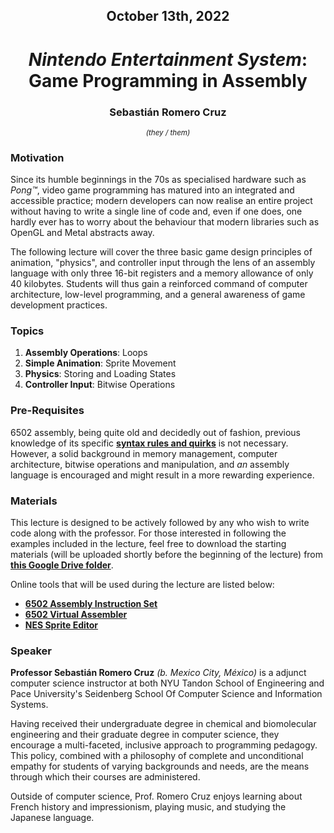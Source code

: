 <h2 align=center>October 13th, 2022</h2>

<h1 align=center><a src="LECTURE_NOTES.md"><em>Nintendo Entertainment System</em>: Game Programming in Assembly</a></h1>

<h3 align=center>Sebastián Romero Cruz</h3>
<p align=center><sup><em>(they / them)</em></sup></p>

### **Motivation**

Since its humble beginnings in the 70s as specialised hardware such as _Pong™_, video game programming has matured into an integrated and accessible practice; modern developers can now realise an entire project without having to write a single line of code and, even if one does, one hardly ever has to worry about the behaviour that modern libraries such as OpenGL and Metal abstracts away.

The following lecture will cover the three basic game design principles of animation, "physics", and controller input through the lens of an assembly language with only three 16-bit registers and a memory allowance of only 40 kilobytes. Students will thus gain a reinforced command of computer architecture, low-level programming, and a general awareness of game development practices.

### **Topics**

1. **Assembly Operations**: Loops
2. **Simple Animation**: Sprite Movement
3. **Physics**: Storing and Loading States
4. **Controller Input**: Bitwise Operations

### **Pre-Requisites**

6502 assembly, being quite old and decidedly out of fashion, previous knowledge of its specific [**syntax rules and quirks**](https://en.wikibooks.org/wiki/6502_Assembly) is not necessary. However, a solid background in memory management, computer architecture, bitwise operations and manipulation, and _an_ assembly language is encouraged and might result in a more rewarding experience.

### **Materials**

This lecture is designed to be actively followed by any who wish to write code along with the professor. For those interested in following the examples included in the lecture, feel free to download the starting materials (will be uploaded shortly before the beginning of the lecture) from [**this Google Drive folder**](https://drive.google.com/drive/folders/1nudoX785eN5eIYb2iIb-FhAEvBgaj6ie?usp=sharing).

Online tools that will be used during the lecture are listed below:

- [**6502 Assembly Instruction Set**](https://www.masswerk.at/6502/6502_instruction_set.html)
- [**6502 Virtual Assembler**](https://www.masswerk.at/6502/assembler.html)
- [**NES Sprite Editor**](https://eonarheim.github.io/NES-Sprite-Editor/)

### **Speaker**

**Professor Sebastián Romero Cruz** _(b. Mexico City, México)_ is a adjunct computer science instructor at both NYU Tandon School of Engineering and Pace University's Seidenberg School Of Computer Science and Information Systems. 

Having received their undergraduate degree in chemical and biomolecular engineering and their graduate degree in computer science, they encourage a multi-faceted, inclusive approach to programming pedagogy. This policy, combined with a philosophy of complete and unconditional empathy for students of varying backgrounds and needs, are the means through which their courses are administered.

Outside of computer science, Prof. Romero Cruz enjoys learning about French history and impressionism, playing music, and studying the Japanese language.